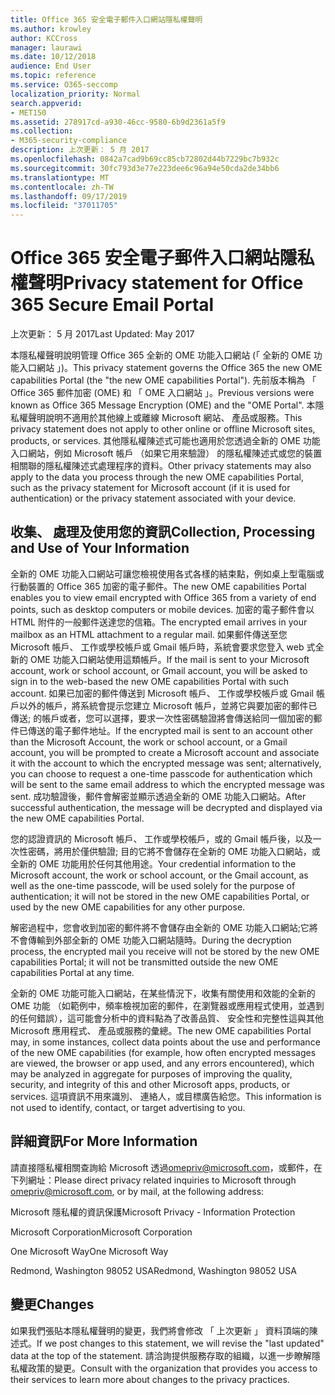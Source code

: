 ```yaml
---
title: Office 365 安全電子郵件入口網站隱私權聲明
ms.author: krowley
author: KCCross
manager: laurawi
ms.date: 10/12/2018
audience: End User
ms.topic: reference
ms.service: O365-seccomp
localization_priority: Normal
search.appverid:
- MET150
ms.assetid: 278917cd-a930-46cc-9580-6b9d2361a5f9
ms.collection:
- M365-security-compliance
description: 上次更新： 5 月 2017
ms.openlocfilehash: 0842a7cad9b69cc85cb72802d44b7229bc7b932c
ms.sourcegitcommit: 30fc793d3e77e223dee6c96a94e50cda2de34bb6
ms.translationtype: MT
ms.contentlocale: zh-TW
ms.lasthandoff: 09/17/2019
ms.locfileid: "37011705"
---
```

# <a name="privacy-statement-for-office-365-secure-email-portal"></a><span data-ttu-id="04525-103">Office 365 安全電子郵件入口網站隱私權聲明</span><span class="sxs-lookup"><span data-stu-id="04525-103">Privacy statement for Office 365 Secure Email Portal</span></span>

<span data-ttu-id="04525-104">上次更新： 5 月 2017</span><span class="sxs-lookup"><span data-stu-id="04525-104">Last Updated: May 2017</span></span>
  
<span data-ttu-id="04525-105">本隱私權聲明說明管理 Office 365 全新的 OME 功能入口網站 (「 全新的 OME 功能入口網站 」)。</span><span class="sxs-lookup"><span data-stu-id="04525-105">This privacy statement governs the Office 365 the new OME capabilities Portal (the "the new OME capabilities Portal").</span></span> <span data-ttu-id="04525-106">先前版本稱為 「 Office 365 郵件加密 (OME) 和 「 OME 入口網站 」。</span><span class="sxs-lookup"><span data-stu-id="04525-106">Previous versions were known as Office 365 Message Encryption (OME) and the "OME Portal".</span></span> <span data-ttu-id="04525-107">本隱私權聲明說明不適用於其他線上或離線 Microsoft 網站、 產品或服務。</span><span class="sxs-lookup"><span data-stu-id="04525-107">This privacy statement does not apply to other online or offline Microsoft sites, products, or services.</span></span> <span data-ttu-id="04525-108">其他隱私權陳述式可能也適用於您透過全新的 OME 功能入口網站，例如 Microsoft 帳戶 （如果它用來驗證） 的隱私權陳述式或您的裝置相關聯的隱私權陳述式處理程序的資料。</span><span class="sxs-lookup"><span data-stu-id="04525-108">Other privacy statements may also apply to the data you process through the new OME capabilities Portal, such as the privacy statement for Microsoft account (if it is used for authentication) or the privacy statement associated with your device.</span></span>
  
## <a name="collection-processing-and-use-of-your-information"></a><span data-ttu-id="04525-109">收集、 處理及使用您的資訊</span><span class="sxs-lookup"><span data-stu-id="04525-109">Collection, Processing and Use of Your Information</span></span>

<span data-ttu-id="04525-110">全新的 OME 功能入口網站可讓您檢視使用各式各樣的結束點，例如桌上型電腦或行動裝置的 Office 365 加密的電子郵件。</span><span class="sxs-lookup"><span data-stu-id="04525-110">The new OME capabilities Portal enables you to view email encrypted with Office 365 from a variety of end points, such as desktop computers or mobile devices.</span></span> <span data-ttu-id="04525-111">加密的電子郵件會以 HTML 附件的一般郵件送達您的信箱。</span><span class="sxs-lookup"><span data-stu-id="04525-111">The encrypted email arrives in your mailbox as an HTML attachment to a regular mail.</span></span> <span data-ttu-id="04525-112">如果郵件傳送至您 Microsoft 帳戶、 工作或學校帳戶或 Gmail 帳戶時，系統會要求您登入 web 式全新的 OME 功能入口網站使用這類帳戶。</span><span class="sxs-lookup"><span data-stu-id="04525-112">If the mail is sent to your Microsoft account, work or school account, or Gmail account, you will be asked to sign in to the web-based the new OME capabilities Portal with such account.</span></span> <span data-ttu-id="04525-113">如果已加密的郵件傳送到 Microsoft 帳戶、 工作或學校帳戶或 Gmail 帳戶以外的帳戶，將系統會提示您建立 Microsoft 帳戶，並將它與要加密的郵件已傳送; 的帳戶或者，您可以選擇，要求一次性密碼驗證將會傳送給同一個加密的郵件已傳送的電子郵件地址。</span><span class="sxs-lookup"><span data-stu-id="04525-113">If the encrypted mail is sent to an account other than the Microsoft Account, the work or school account, or a Gmail account, you will be prompted to create a Microsoft account and associate it with the account to which the encrypted message was sent; alternatively, you can choose to request a one-time passcode for authentication which will be sent to the same email address to which the encrypted message was sent.</span></span> <span data-ttu-id="04525-114">成功驗證後，郵件會解密並顯示透過全新的 OME 功能入口網站。</span><span class="sxs-lookup"><span data-stu-id="04525-114">After successful authentication, the message will be decrypted and displayed via the new OME capabilities Portal.</span></span>
  
<span data-ttu-id="04525-115">您的認證資訊的 Microsoft 帳戶、 工作或學校帳戶，或的 Gmail 帳戶後，以及一次性密碼，將用於僅供驗證; 目的它將不會儲存在全新的 OME 功能入口網站，或全新的 OME 功能用於任何其他用途。</span><span class="sxs-lookup"><span data-stu-id="04525-115">Your credential information to the Microsoft account, the work or school account, or the Gmail account, as well as the one-time passcode, will be used solely for the purpose of authentication; it will not be stored in the new OME capabilities Portal, or used by the new OME capabilities for any other purpose.</span></span>
  
<span data-ttu-id="04525-116">解密過程中，您會收到加密的郵件將不會儲存由全新的 OME 功能入口網站;它將不會傳輸到外部全新的 OME 功能入口網站隨時。</span><span class="sxs-lookup"><span data-stu-id="04525-116">During the decryption process, the encrypted mail you receive will not be stored by the new OME capabilities Portal; it will not be transmitted outside the new OME capabilities Portal at any time.</span></span>
  
<span data-ttu-id="04525-117">全新的 OME 功能可能入口網站，在某些情況下，收集有關使用和效能的全新的 OME 功能 （如範例中，頻率檢視加密的郵件，在瀏覽器或應用程式使用，並遇到的任何錯誤），這可能會分析中的資料點為了改善品質、 安全性和完整性這與其他 Microsoft 應用程式、 產品或服務的彙總。</span><span class="sxs-lookup"><span data-stu-id="04525-117">The new OME capabilities Portal may, in some instances, collect data points about the use and performance of the new OME capabilities (for example, how often encrypted messages are viewed, the browser or app used, and any errors encountered), which may be analyzed in aggregate for purposes of improving the quality, security, and integrity of this and other Microsoft apps, products, or services.</span></span> <span data-ttu-id="04525-118">這項資訊不用來識別、 連絡人，或目標廣告給您。</span><span class="sxs-lookup"><span data-stu-id="04525-118">This information is not used to identify, contact, or target advertising to you.</span></span>
  
## <a name="for-more-information"></a><span data-ttu-id="04525-119">詳細資訊</span><span class="sxs-lookup"><span data-stu-id="04525-119">For More Information</span></span>

<span data-ttu-id="04525-120">請直接隱私權相關查詢給 Microsoft 透過[omepriv@microsoft.com](mailto:omepriv@microsoft.com)，或郵件，在下列網址：</span><span class="sxs-lookup"><span data-stu-id="04525-120">Please direct privacy related inquiries to Microsoft through [omepriv@microsoft.com](mailto:omepriv@microsoft.com), or by mail, at the following address:</span></span>
  
<span data-ttu-id="04525-121">Microsoft 隱私權的資訊保護</span><span class="sxs-lookup"><span data-stu-id="04525-121">Microsoft Privacy - Information Protection</span></span>
  
<span data-ttu-id="04525-122">Microsoft Corporation</span><span class="sxs-lookup"><span data-stu-id="04525-122">Microsoft Corporation</span></span>
  
<span data-ttu-id="04525-123">One Microsoft Way</span><span class="sxs-lookup"><span data-stu-id="04525-123">One Microsoft Way</span></span>
  
<span data-ttu-id="04525-124">Redmond, Washington 98052 USA</span><span class="sxs-lookup"><span data-stu-id="04525-124">Redmond, Washington 98052 USA</span></span>
  
## <a name="changes"></a><span data-ttu-id="04525-125">變更</span><span class="sxs-lookup"><span data-stu-id="04525-125">Changes</span></span>

<span data-ttu-id="04525-126">如果我們張貼本隱私權聲明的變更，我們將會修改 「 上次更新 」 資料頂端的陳述式。</span><span class="sxs-lookup"><span data-stu-id="04525-126">If we post changes to this statement, we will revise the "last updated" data at the top of the statement.</span></span> <span data-ttu-id="04525-127">請洽詢提供服務存取的組織，以進一步瞭解隱私權政策的變更。</span><span class="sxs-lookup"><span data-stu-id="04525-127">Consult with the organization that provides you access to their services to learn more about changes to the privacy practices.</span></span>
  

